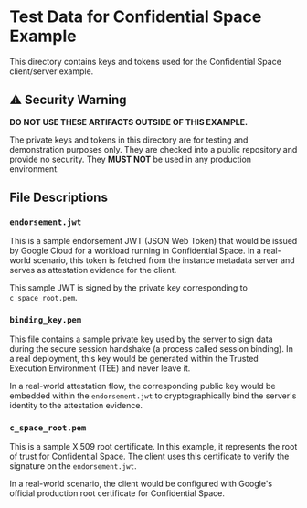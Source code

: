 # Test Data for Confidential Space Example

This directory contains keys and tokens used for the Confidential Space
client/server example.

## ⚠️ Security Warning

**DO NOT USE THESE ARTIFACTS OUTSIDE OF THIS EXAMPLE.**

The private keys and tokens in this directory are for testing and demonstration
purposes only. They are checked into a public repository and provide no
security. They **MUST NOT** be used in any production environment.

## File Descriptions

### `endorsement.jwt`

This is a sample endorsement JWT (JSON Web Token) that would be issued by Google
Cloud for a workload running in Confidential Space. In a real-world scenario,
this token is fetched from the instance metadata server and serves as
attestation evidence for the client.

This sample JWT is signed by the private key corresponding to
`c_space_root.pem`.

### `binding_key.pem`

This file contains a sample private key used by the server to sign data during
the secure session handshake (a process called session binding). In a real
deployment, this key would be generated within the Trusted Execution Environment
(TEE) and never leave it.

In a real-world attestation flow, the corresponding public key would be embedded
within the `endorsement.jwt` to cryptographically bind the server's identity to
the attestation evidence.

### `c_space_root.pem`

This is a sample X.509 root certificate. In this example, it represents the root
of trust for Confidential Space. The client uses this certificate to verify the
signature on the `endorsement.jwt`.

In a real-world scenario, the client would be configured with Google's official
production root certificate for Confidential Space.
